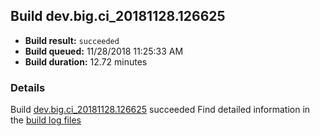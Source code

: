 ## Build dev.big.ci_20181128.126625
- **Build result:** `succeeded`
- **Build queued:** 11/28/2018 11:25:33 AM
- **Build duration:** 12.72 minutes
### Details
Build [dev.big.ci_20181128.126625](https://winappstudio.visualstudio.com/web/build.aspx?pcguid=a4ef43be-68ce-4195-a619-079b4d9834c2&builduri=vstfs%3a%2f%2f%2fBuild%2fBuild%2f26625) succeeded
Find detailed information in the [build log files](https://uwpctdiags.blob.core.windows.net/buildlogs/dev.big.ci_20181128.126625_logs.zip)
